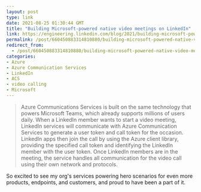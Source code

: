 ```yaml
---
layout: post
type: link
date: 2021-08-25 01:30:44 GMT
title: "Building Microsoft-powered native video meetings on LinkedIn"
link: https://engineering.linkedin.com/blog/2021/building-microsoft-powered-native-video-meetings-on-linkedin
permalink: /post/660450883314810880/building-microsoft-powered-native-video-meetings
redirect_from: 
  - /post/660450883314810880/building-microsoft-powered-native-video-meetings
categories:
- Azure
- Azure Communication Services
- LinkedIn
- ACS
- video calling
- Microsoft
---
```

<blockquote>Azure Communications Services is built on the same technology that powers Microsoft Teams, which already supports millions of users daily. When a LinkedIn member wants to start a video meeting, LinkedIn services will communicate with Azure Communication Services to generate a user token and call token for the occasion. LinkedIn apps then join the call by using the Azure client library, providing the specified call token and identifying the LinkedIn member with the user token. Once LinkedIn members are in the meeting, the service handles all communication for the video call using their own network and protocols.</blockquote>
<p>So excited to see my org's services powering hero scenarios for even more products, endpoints, and customers, and proud to have been a part of it.</p>